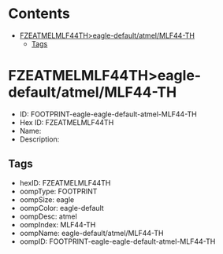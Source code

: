 



Contents
========

* [FZEATMELMLF44TH>eagle-default/atmel/MLF44-TH](#fzeatmelmlf44theagle-defaultatmelmlf44-th)
	* [Tags](#tags)

# FZEATMELMLF44TH>eagle-default/atmel/MLF44-TH

- ID: FOOTPRINT-eagle-eagle-default-atmel-MLF44-TH
- Hex ID: FZEATMELMLF44TH
- Name: 
- Description: 

## Tags

- hexID: FZEATMELMLF44TH
- oompType: FOOTPRINT
- oompSize: eagle
- oompColor: eagle-default
- oompDesc: atmel
- oompIndex: MLF44-TH
- oompName: eagle-default/atmel/MLF44-TH
- oompID: FOOTPRINT-eagle-eagle-default-atmel-MLF44-TH

